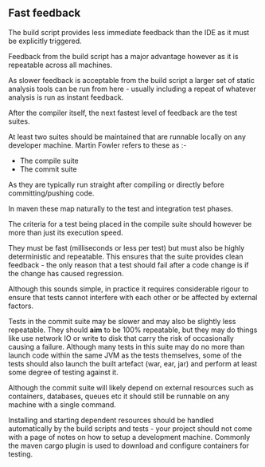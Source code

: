 ## Fast feedback

The build script provides less immediate feedback than the IDE as it must be explicitly triggered.

Feedback from the build script has a major advantage however as it is repeatable across all machines.

As slower feedback is acceptable from the build script a larger set of static analysis tools can be run from here - usually including a repeat of whatever analysis is run as instant feedback.

After the compiler itself, the next fastest level of feedback are the test suites.

At least two suites should be maintained that are runnable locally on any developer machine. Martin Fowler refers to these as :-

* The compile suite
* The commit suite

As they are typically run straight after compiling or directly before committing/pushing code.

In maven these map naturally to the test and integration test phases.

The criteria for a test being placed in the compile suite should however be more than just its execution speed. 

They must be fast (milliseconds or less per test) but must also be highly deterministic and repeatable. This ensures that the suite provides clean feedback - the only reason that a test should fail after a code change is if the change has caused regression.

Although this sounds simple, in practice it requires considerable rigour to ensure that tests cannot interfere with each other or be affected by external factors. 

Tests in the commit suite may be slower and may also be slightly less repeatable. They should **aim** to be 100% repeatable, but they may do things like use network IO or write to disk that carry the risk of occasionally causing a failure. Although many tests in this suite may do no more than launch code within the same JVM as the tests themselves, some of the tests should also launch the built artefact (war, ear, jar) and perform at least some degree of testing against it.

Although the commit suite will likely depend on external resources such as containers, databases, queues etc it should still be runnable on any machine with a single command. 

Installing and starting dependent resources should be handled automatically by the build scripts and tests - your project should not come with a page of notes on how to setup a development machine. Commonly the maven cargo plugin is used to download and configure containers for testing.
